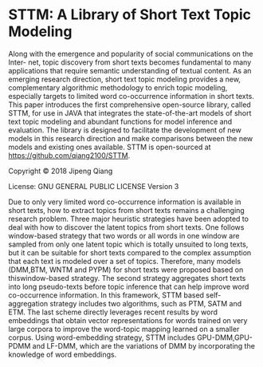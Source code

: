 # STTM: A Library of Short Text Topic Modeling

Along with the emergence and popularity of social communications on the Inter-
net, topic discovery from short texts becomes fundamental to many applications that
require semantic understanding of textual content. As an emerging research direction,
short text topic modeling provides a new, complementary algorithmic methodology to
enrich topic modeling, especially targets to limited word co-occurrence information in
short texts. This paper introduces the first comprehensive open-source library, called
STTM, for use in JAVA that integrates the state-of-the-art models of short text topic
modeling and abundant functions for model inference and evaluation. The library is
designed to facilitate the development of new models in this research direction and
make comparisons between the new models and existing ones available. STTM is
open-sourced at https://github.com/qiang2100/STTM.



Copyright © 2018 Jipeng Qiang

License: GNU GENERAL PUBLIC LICENSE Version 3

Due to only very limited word co-occurrence information is available in short texts, how to extract topics from short texts remains a challenging research problem. Three major heuristic strategies have been adopted to deal with how to discover the
latent topics from short texts. One follows window-based strategy that two words or all words in one window are sampled from only one latent topic which is totally unsuited to long texts, but it can be suitable for short texts compared to the complex assumption that each text is modeled over a set of topics. Therefore, many models (DMM,BTM, WNTM and PYPM) for short texts were proposed based on thiswindow-based strategy. The second strategy aggregates short texts into long pseudo-texts before topic inference that can help improve word co-occurrence information. In this framework, STTM based self-aggregation strategy includes two algorithms, such as PTM, SATM and ETM. The last scheme directly leverages recent results by word embeddings that obtain vector representations for words trained on very large corpora to improve the word-topic mapping learned on a smaller corpus. Using word-embedding strategy, STTM includes GPU-DMM,GPU-PDMM and LF-DMM, which are the variations of DMM by incorporating the knowledge of word embeddings.
